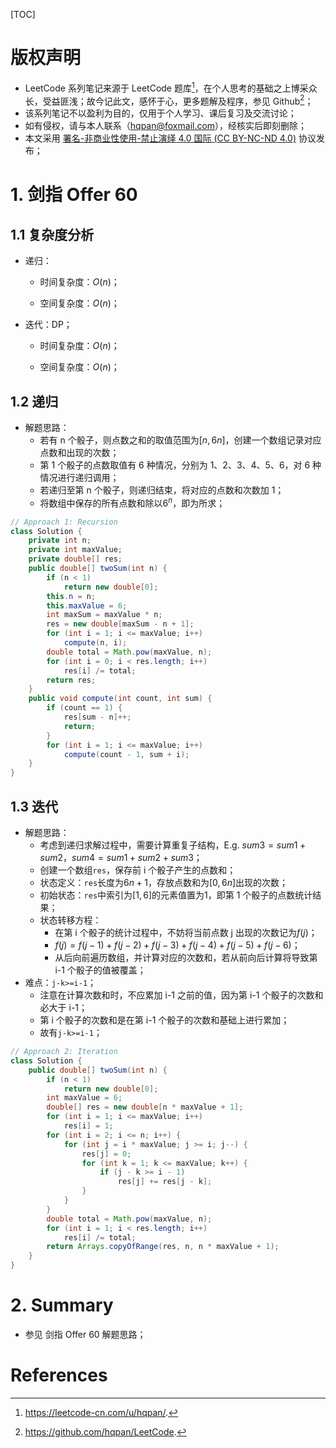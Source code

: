 [TOC]

# 版权声明

- LeetCode 系列笔记来源于 LeetCode 题库[^1]，在个人思考的基础之上博采众长，受益匪浅；故今记此文，感怀于心，更多题解及程序，参见 Github[^2]；
- 该系列笔记不以盈利为目的，仅用于个人学习、课后复习及交流讨论；
- 如有侵权，请与本人联系（hqpan@foxmail.com），经核实后即刻删除；
- 本文采用 [署名-非商业性使用-禁止演绎 4.0 国际 (CC BY-NC-ND 4.0)](https://creativecommons.org/licenses/by-nc-nd/4.0/deed.zh) 协议发布；

# 1. 剑指 Offer 60

## 1.1 复杂度分析

- 递归：
  
  - 时间复杂度：$O(n)$；
  
  - 空间复杂度：$O(n)$；
- 迭代：DP；

  - 时间复杂度：$O(n)$；

  - 空间复杂度：$O(n)$；

## 1.2 递归

- 解题思路：
  - 若有 n 个骰子，则点数之和的取值范围为$[n,6n]$，创建一个数组记录对应点数和出现的次数；
  - 第 1 个骰子的点数取值有 6 种情况，分别为 1、2、3、4、5、6，对 6 种情况进行递归调用；
  - 若递归至第 n 个骰子，则递归结束，将对应的点数和次数加 1；
  - 将数组中保存的所有点数和除以$6^n$，即为所求；

```java
// Approach 1: Recursion
class Solution {
    private int n;
    private int maxValue;
    private double[] res;
    public double[] twoSum(int n) {
        if (n < 1)
            return new double[0];
        this.n = n;
        this.maxValue = 6;
        int maxSum = maxValue * n;
        res = new double[maxSum - n + 1];
        for (int i = 1; i <= maxValue; i++)
            compute(n, i);
        double total = Math.pow(maxValue, n);
        for (int i = 0; i < res.length; i++)
            res[i] /= total;
        return res;
    }
    public void compute(int count, int sum) {
        if (count == 1) {
            res[sum - n]++;
            return;
        }
        for (int i = 1; i <= maxValue; i++)
            compute(count - 1, sum + i);
    }
}
```

## 1.3 迭代

- 解题思路：
  - 考虑到递归求解过程中，需要计算重复子结构，E.g. $sum3=sum1+sum2$，$sum4=sum1+sum2+sum3$；
  - 创建一个数组`res`，保存前 i 个骰子产生的点数和；
  - 状态定义：`res`长度为$6n+1$，存放点数和为$[0,6n]$出现的次数；
  - 初始状态：`res`中索引为$[1,6]$的元素值置为1，即第 1 个骰子的点数统计结果；
  - 状态转移方程：
    - 在第 i 个骰子的统计过程中，不妨将当前点数 j 出现的次数记为$f(j)$；
    - $f(j)=f(j-1)+f(j-2)+f(j-3)+f(j-4)+f(j-5)+f(j-6)$；
    - 从后向前遍历数组，并计算对应的次数和，若从前向后计算将导致第 i-1 个骰子的值被覆盖；
- 难点：`j-k>=i-1`；
  - 注意在计算次数和时，不应累加 i-1 之前的值，因为第  i-1 个骰子的次数和必大于 i-1；
  - 第 i 个骰子的次数和是在第 i-1 个骰子的次数和基础上进行累加；
  - 故有`j-k>=i-1`；

```java
// Approach 2: Iteration
class Solution {
    public double[] twoSum(int n) {
        if (n < 1)
            return new double[0];
        int maxValue = 6;
        double[] res = new double[n * maxValue + 1];
        for (int i = 1; i <= maxValue; i++)
            res[i] = 1;
        for (int i = 2; i <= n; i++) {
            for (int j = i * maxValue; j >= i; j--) {
                res[j] = 0;
                for (int k = 1; k <= maxValue; k++) {
                    if (j - k >= i - 1)
                        res[j] += res[j - k];
                }
            }
        }
        double total = Math.pow(maxValue, n);
        for (int i = 1; i < res.length; i++)
            res[i] /= total;
        return Arrays.copyOfRange(res, n, n * maxValue + 1); 
    }
}
```

# 2. Summary

- 参见 剑指 Offer 60 解题思路；

# References

[^1]: https://leetcode-cn.com/u/hqpan/.
[^2]: https://github.com/hqpan/LeetCode.